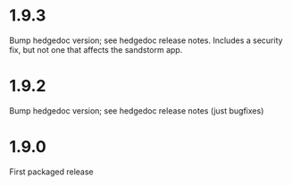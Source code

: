 # 1.9.3

Bump hedgedoc version; see hedgedoc release notes. Includes a security
fix, but not one that affects the sandstorm app.

# 1.9.2

Bump hedgedoc version; see hedgedoc release notes (just bugfixes)

# 1.9.0

First packaged release
